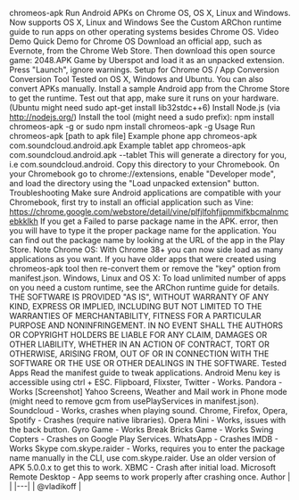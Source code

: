 chromeos-apk Run Android APKs on Chrome OS, OS X, Linux and Windows. Now supports OS X, Linux and Windows See the Custom ARChon runtime guide to run apps on other operating systems besides Chrome OS. Video Demo Quick Demo for Chrome OS Download an official app, such as Evernote, from the Chrome Web Store. Then download this open source game: 2048.APK Game by Uberspot and load it as an unpacked extension. Press "Launch", ignore warnings. Setup for Chrome OS / App Conversion Conversion Tool Tested on OS X, Windows and Ubuntu. You can also convert APKs manually. Install a sample Android app from the Chrome Store to get the runtime. Test out that app, make sure it runs on your hardware. (Ubuntu might need sudo apt-get install lib32stdc++6) Install Node.js (via http://nodejs.org/) Install the tool (might need a sudo prefix): npm install chromeos-apk -g or sudo npm install chromeos-apk -g Usage Run chromeos-apk [path to apk file] Example phone app chromeos-apk com.soundcloud.android.apk Example tablet app chromeos-apk com.soundcloud.android.apk --tablet This will generate a directory for you, i.e com.soundcloud.android. Copy this directory to your Chromebook. On your Chromebook go to chrome://extensions, enable "Developer mode", and load the directory using the "Load unpacked extension" button. Troubleshooting Make sure Android applications are compatible with your Chromebook, first try to install an official application such as Vine: https://chrome.google.com/webstore/detail/vine/plfjlfohfjjpmmifkbcmalnmcebkklkh If you get a Failed to parse package name in the APK. error, then you will have to type it the proper package name for the application. You can find out the package name by looking at the URL of the app in the Play Store. Note Chrome OS: With Chrome 38+ you can now side load as many applications as you want. If you have older apps that were created using chromeos-apk tool then re-convert them or remove the "key" option from manifest.json. Windows, Linux and OS X: To load unlimited number of apps on you need a custom runtime, see the ARChon runtime guide for details. THE SOFTWARE IS PROVIDED "AS IS", WITHOUT WARRANTY OF ANY KIND, EXPRESS OR IMPLIED, INCLUDING BUT NOT LIMITED TO THE WARRANTIES OF MERCHANTABILITY, FITNESS FOR A PARTICULAR PURPOSE AND NONINFRINGEMENT. IN NO EVENT SHALL THE AUTHORS OR COPYRIGHT HOLDERS BE LIABLE FOR ANY CLAIM, DAMAGES OR OTHER LIABILITY, WHETHER IN AN ACTION OF CONTRACT, TORT OR OTHERWISE, ARISING FROM, OUT OF OR IN CONNECTION WITH THE SOFTWARE OR THE USE OR OTHER DEALINGS IN THE SOFTWARE. Tested Apps Read the manifest guide to tweak applications. Android Menu key is accessible using ctrl + ESC. Flipboard, Flixster, Twitter - Works. Pandora - Works [Screenshot] Yahoo Screens, Weather and Mail work in Phone mode (might need to remove gcm from usePlayServices in manifest.json). Soundcloud - Works, crashes when playing sound. Chrome, Firefox, Opera, Spotify - Crashes (require native libraries). Opera Mini - Works, issues with the back button. Gyro Game - Works Break Bricks Game - Works Swing Copters - Crashes on Google Play Services. WhatsApp - Crashes IMDB - Works Skype com.skype.raider - Works, requires you to enter the package name manually in the CLI, use com.skype.raider. Use an older version of APK 5.0.0.x to get this to work. XBMC - Crash after initial load. Microsoft Remote Desktop - App seems to work properly after crashing once. Author | | |---| | @vladikoff |